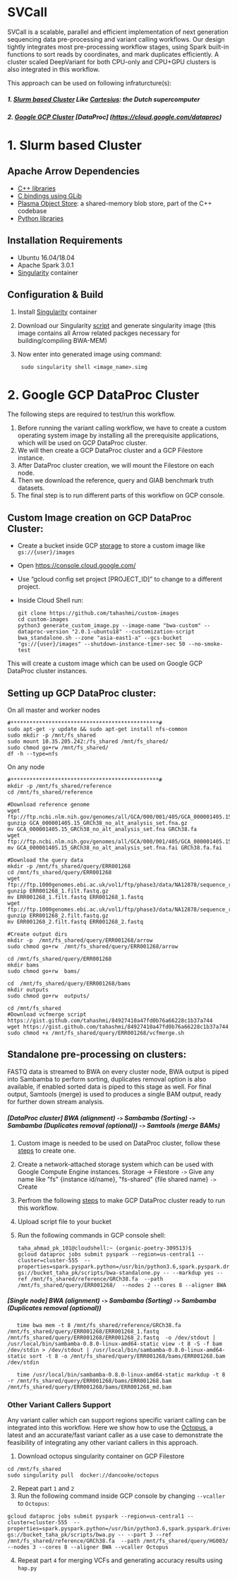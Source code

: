 # SVCall

SVCall is a scalable, parallel and efficient implementation of next generation sequencing data pre-processing and variant calling workflows. Our design tightly integrates most pre-processing workflow stages, using Spark built-in functions to sort reads by coordinates, and mark duplicates efficiently. A cluster scaled DeepVariant for both CPU-only and CPU+GPU clusters is also integrated in this workflow. 

This approach can be used on following infraturcture(s):

##### 1. [Slurm based Cluster](https://github.com/abs-tudelft/SVCall/blob/main/README.md#1-slurm-based-cluster-1) Like [Cartesius](https://userinfo.surfsara.nl/systems/cartesius/description): the Dutch supercomputer
##### 2. [Google GCP Cluster](https://github.com/abs-tudelft/SVCall/blob/main/README.md#2-google-gcp-dataproc-cluster) [DataProc] (https://cloud.google.com/dataproc)

# 1. Slurm based Cluster

## Apache Arrow Dependencies
 - [C++ libraries](https://github.com/apache/arrow/tree/master/cpp)
 - [C bindings using GLib](https://github.com/apache/arrow/tree/master/c_glib)
 - [Plasma Object Store](https://github.com/apache/arrow/tree/master/cpp/src/plasma): a
   shared-memory blob store, part of the C++ codebase
 - [Python libraries](https://github.com/apache/arrow/tree/master/python)

## Installation Requirements
 - Ubuntu 16.04/18.04
 - Apache Spark 3.0.1
 - [Singularity](https://sylabs.io/docs/) container
 
## Configuration & Build

1. Install [Singularity](https://sylabs.io/docs/) container
2. Download our Singularity [script](https://github.com/abs-tudelft/arrow-gen/tree/master/Singularity) and generate singularity image (this image contains all Arrow related packges necessary for building/compiling BWA-MEM)
3. Now enter into generated image using command:
         
        sudo singularity shell <image_name>.simg

# 2. Google GCP DataProc Cluster

The following steps are required to test/run this workflow.

1. Before running the variant calling workflow, we have to create a custom operating system image by installing all the prerequisite applications, which will be used on GCP DataProc cluster. 
2. We will then create a GCP DataProc cluster and a GCP Filestore instance. 
3. After DataProc cluster creation, we will mount the Filestore on each node. 
4. Then we download the reference, query and GIAB benchmark truth datasets. 
5. The final step is to run different parts of this workflow on GCP console. 

## Custom Image creation on GCP DataProc Cluster:
- Create a bucket inside GCP [storage](https://console.cloud.google.com/storage) to store a custom image like `gs://{user}/images`
- Open https://console.cloud.google.com/ 
- Use “gcloud config set project [PROJECT_ID]” to change to a different project.
- Inside Cloud Shell run:

      git clone https://github.com/tahashmi/custom-images
      cd custom-images
      python3 generate_custom_image.py --image-name "bwa-custom" --dataproc-version "2.0.1-ubuntu18" --customization-script bwa_standalone.sh --zone "asia-east1-a" --gcs-bucket "gs://{user}/images" --shutdown-instance-timer-sec 50 --no-smoke-test
This will create a custom image which can be used on Google GCP DataProc cluster instances.

## Setting up GCP DataProc cluster:

On all master and worker nodes

    #***********************************************#
    sudo apt-get -y update && sudo apt-get install nfs-common
    sudo mkdir -p /mnt/fs_shared
    sudo mount 10.35.205.242:/fs_shared /mnt/fs_shared/
    sudo chmod go+rw /mnt/fs_shared/
    df -h --type=nfs

On any node

    #***********************************************#
    mkdir -p /mnt/fs_shared/reference
    cd /mnt/fs_shared/reference
    
    #Download reference genome
    wget ftp://ftp.ncbi.nlm.nih.gov/genomes/all/GCA/000/001/405/GCA_000001405.15_GRCh38/seqs_for_alignment_pipelines.ucsc_ids/GCA_000001405.15_GRCh38_no_alt_analysis_set.fna.gz 
    gunzip GCA_000001405.15_GRCh38_no_alt_analysis_set.fna.gz 
    mv GCA_000001405.15_GRCh38_no_alt_analysis_set.fna GRCh38.fa
    wget ftp://ftp.ncbi.nlm.nih.gov/genomes/all/GCA/000/001/405/GCA_000001405.15_GRCh38/seqs_for_alignment_pipelines.ucsc_ids/GCA_000001405.15_GRCh38_no_alt_analysis_set.fna.fai
    mv GCA_000001405.15_GRCh38_no_alt_analysis_set.fna.fai GRCh38.fa.fai
    
    #Download the query data
    mkdir -p /mnt/fs_shared/query/ERR001268
    cd /mnt/fs_shared/query/ERR001268
    wget ftp://ftp.1000genomes.ebi.ac.uk/vol1/ftp/phase3/data/NA12878/sequence_read/ERR001268_1.filt.fastq.gz
    gunzip ERR001268_1.filt.fastq.gz
    mv ERR001268_1.filt.fastq ERR001268_1.fastq
    wget ftp://ftp.1000genomes.ebi.ac.uk/vol1/ftp/phase3/data/NA12878/sequence_read/ERR001268_2.filt.fastq.gz
    gunzip ERR001268_2.filt.fastq.gz
    mv ERR001268_2.filt.fastq ERR001268_2.fastq

    #Create output dirs
    mkdir -p  /mnt/fs_shared/query/ERR001268/arrow
    sudo chmod go+rw  /mnt/fs_shared/query/ERR001268/arrow

    cd /mnt/fs_shared/query/ERR001268
    mkdir bams
    sudo chmod go+rw  bams/

    cd  /mnt/fs_shared/query/ERR001268/bams
    mkdir outputs
    sudo chmod go+rw  outputs/
    
    cd /mnt/fs_shared
    #Download vcfmerge script https://gist.github.com/tahashmi/84927410a47fd0b76a66228c1b37a744
    wget https://gist.github.com/tahashmi/84927410a47fd0b76a66228c1b37a744 
    sudo chmod +x /mnt/fs_shared/query/ERR001268/vcfmerge.sh

## Standalone pre-processing on clusters:
FASTQ data is streamed to BWA on every cluster node, BWA output is piped into Sambamba to perform sorting, duplicates removal option is also available, if enabled sorted data is piped to this stage as well. For final output, Samtools (merge) is used to produces a single BAM output, ready for further down stream analysis.
##### [DataProc cluster] BWA (alignment) `->` Sambamba (Sorting) `->` Sambamba (Duplicates removal (optional)) `->` Samtools (merge BAMs)

1. Custom image is needed to be used on DataProc cluster, follow these [steps](https://github.com/abs-tudelft/SVCall/blob/main/README.md#custom-image-creation-on-gcp-dataproc-cluster) to create one.
2. Create a network-attached storage system which can be used with Google Compute Engine instances. Storage -> Filestore `->` Give any name like "fs" {instance id/name}, "fs-shared" {file shared name} `->` Create
3. Perfrom the following [steps](https://github.com/abs-tudelft/SVCall/blob/main/README.md#setting-up-gcp-dataproc-cluster) to make GCP DataProc cluster ready to run this workflow.
4. Upload script file to your bucket
5. Run the following commands in GCP console shell:

       taha_ahmad_pk_101@cloudshell:~ (organic-poetry-309513)$ 
       gcloud dataproc jobs submit pyspark --region=us-central1 --cluster=cluster-555  --     properties=spark.pyspark.python=/usr/bin/python3.6,spark.pyspark.driver.python=/usr/bin/python3.6,spark.executor.memory=2G,spark.driver.memory=2G,spark.num.executors=2,spark.executor.cores=8  gs://bucket_taha_pk/scripts/bwa-standalone.py -- --markdup yes --ref /mnt/fs_shared/reference/GRCh38.fa  --path /mnt/fs_shared/query/ERR001268/  --nodes 2 --cores 8 --aligner BWA

##### [Single node] BWA (alignment) `->` Sambamba (Sorting) `->` Sambamba (Duplicates removal (optional)) 
       time bwa mem -t 8 /mnt/fs_shared/reference/GRCh38.fa /mnt/fs_shared/query/ERR001268/ERR001268_1.fastq /mnt/fs_shared/query/ERR001268/ERR001268_2.fastq  -o /dev/stdout | /usr/local/bin/sambamba-0.8.0-linux-amd64-static view -t 8 -S -f bam /dev/stdin > /dev/stdout | /usr/local/bin/sambamba-0.8.0-linux-amd64-static sort -t 8 -o /mnt/fs_shared/query/ERR001268/bams/ERR001268.bam /dev/stdin

       time /usr/local/bin/sambamba-0.8.0-linux-amd64-static markdup -t 8 -r /mnt/fs_shared/query/ERR001268/bams/ERR001268.bam /mnt/fs_shared/query/ERR001268/bams/ERR001268_md.bam

### Other Variant Callers Support
Any variant caller which can support regions specific variant calling can be integrated into this workflow. Here we show how to use the [Octopus](https://github.com/luntergroup/octopus), a latest and an accurate/fast variant caller as a use case to demonstrate the feasibility of integrating any other variant callers in this approach.

1. Download octopus singularity container on GCP Filestore
```
cd /mnt/fs_shared
sudo singularity pull  docker://dancooke/octopus
```
2. Repeat part `1` and `2`
3. Run the following command inside GCP console by changing `--vcaller` to `Octopus`:
```
gcloud dataproc jobs submit pyspark --region=us-central1 --cluster=cluster-555  --properties=spark.pyspark.python=/usr/bin/python3.6,spark.pyspark.driver.python=/usr/bin/python3.6,spark.executor.memory=2G,spark.driver.memory=2G,spark.num.executors=3,spark.executor.cores=8  gs://bucket_taha_pk/scripts/bwa.py -- --part 3 --ref /mnt/fs_shared/reference/GRCh38.fa  --path /mnt/fs_shared/query/HG003/  --nodes 3 --cores 8 --aligner BWA --vcaller Octopus
```
4. Repeat part `4` for merging VCFs and generating accuracy results using `hap.py` 
